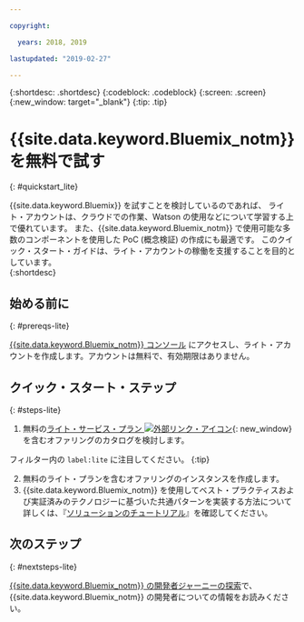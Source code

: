 ```yaml
---

copyright:

  years: 2018, 2019

lastupdated: "2019-02-27"

---
```


{:shortdesc: .shortdesc}
{:codeblock: .codeblock}
{:screen: .screen}
{:new_window: target="_blank"}
{:tip: .tip}


# {{site.data.keyword.Bluemix_notm}} を無料で試す
{: #quickstart_lite}

{{site.data.keyword.Bluemix}} を試すことを検討しているのであれば、 ライト・アカウントは、クラウドでの作業、Watson の使用などについて学習する上で優れています。 また、{{site.data.keyword.Bluemix_notm}} で使用可能な多数のコンポーネントを使用した PoC (概念検証) の作成にも最適です。 このクイック・スタート・ガイドは、ライト・アカウントの稼働を支援することを目的としています。  
{:shortdesc}  

## 始める前に
{: #prereqs-lite}

[{{site.data.keyword.Bluemix_notm}} コンソール](https://{DomainName}) にアクセスし、ライト・アカウントを作成します。アカウントは無料で、有効期限はありません。

## クイック・スタート・ステップ
{: #steps-lite}

1. 無料の[ライト・サービス・プラン ![外部リンク・アイコン](../icons/launch-glyph.svg "外部リンク・アイコン")](https://{DomainName}/catalog/?search=label:lite){: new_window} を含むオファリングのカタログを検討します。
  
  フィルター内の `label:lite` に注目してください。
  {:tip}

2. 無料のライト・プランを含むオファリングのインスタンスを作成します。
3. {{site.data.keyword.Bluemix_notm}} を使用してベスト・プラクティスおよび実証済みのテクノロジーに基づいた共通パターンを実装する方法について詳しくは、『[ソリューションのチュートリアル](/docs/tutorials?topic=solution-tutorials-tutorials)』を確認してください。 


## 次のステップ
{: #nextsteps-lite}

[{{site.data.keyword.Bluemix_notm}} の開発者ジャーニーの探索](/docs/overview?topic=overview-dev-journey)で、{{site.data.keyword.Bluemix_notm}} の開発者についての情報をお読みください。 


